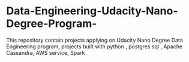 # Data-Engineering-Udacity-Nano-Degree-Program-
This repository contain projects applying on Udacity Nano Degree Data Engineering program, projects built with python , postgres sql , Apache Cassandra, AWS service, Spark  
